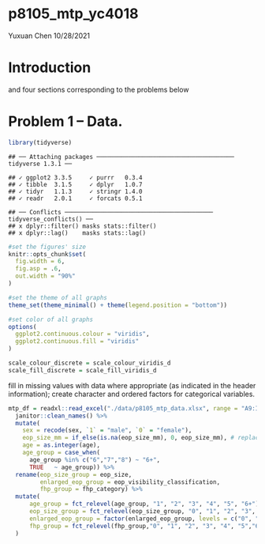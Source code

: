 p8105\_mtp\_yc4018
================
Yuxuan Chen
10/28/2021

# Introduction

and four sections corresponding to the problems below

# Problem 1 – Data.

``` r
library(tidyverse)
```

    ## ── Attaching packages ─────────────────────────────────────── tidyverse 1.3.1 ──

    ## ✓ ggplot2 3.3.5     ✓ purrr   0.3.4
    ## ✓ tibble  3.1.5     ✓ dplyr   1.0.7
    ## ✓ tidyr   1.1.3     ✓ stringr 1.4.0
    ## ✓ readr   2.0.1     ✓ forcats 0.5.1

    ## ── Conflicts ────────────────────────────────────────── tidyverse_conflicts() ──
    ## x dplyr::filter() masks stats::filter()
    ## x dplyr::lag()    masks stats::lag()

``` r
#set the figures' size
knitr::opts_chunk$set(
  fig.width = 6,
  fig.asp = .6,
  out.width = "90%"
)

#set the theme of all graphs
theme_set(theme_minimal() + theme(legend.position = "bottom"))

#set color of all graphs
options(
  ggplot2.continuous.colour = "viridis",
  ggplot2.continuous.fill = "viridis"
)

scale_colour_discrete = scale_colour_viridis_d
scale_fill_discrete = scale_fill_viridis_d
```

fill in missing values with data where appropriate (as indicated in the
header information); create character and ordered factors for
categorical variables.

``` r
mtp_df = readxl::read_excel("./data/p8105_mtp_data.xlsx", range = "A9:I1230") %>%  #read the table without header information
  janitor::clean_names() %>% 
  mutate(
    sex = recode(sex, `1` = "male", `0` = "female"),
    eop_size_mm = if_else(is.na(eop_size_mm), 0, eop_size_mm), # replace NA with 0 in `eop_size_mm` variable. 
    age = as.integer(age),
    age_group = case_when(
      age_group %in% c("6","7","8") ~ "6+",
      TRUE   ~ age_group)) %>% 
  rename(eop_size_group = eop_size, 
         enlarged_eop_group = eop_visibility_classification,
         fhp_group = fhp_category) %>% 
  mutate(
      age_group = fct_relevel(age_group, "1", "2", "3", "4", "5", "6+"),
      eop_size_group = fct_relevel(eop_size_group, "0", "1", "2", "3", "4", "5"),
      enlarged_eop_group = factor(enlarged_eop_group, levels = c("0", "1", "2")),
      fhp_group = fct_relevel(fhp_group,"0", "1", "2", "3", "4", "5","6", "7")
  )
```
